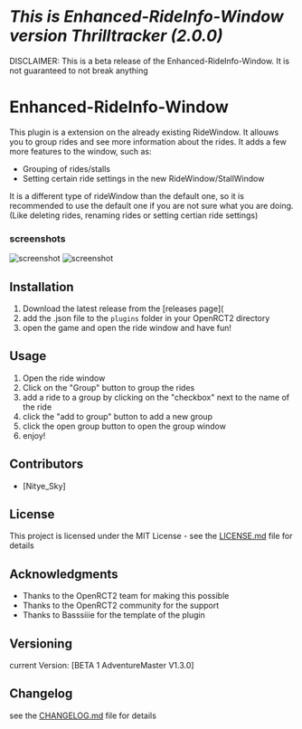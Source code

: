 # ***This is Enhanced-RideInfo-Window version Thrilltracker (2.0.0)***
DISCLAIMER: This is a beta release of the Enhanced-RideInfo-Window. It is not guaranteed to not break anything

# Enhanced-RideInfo-Window
This plugin is a extension on the already existing RideWindow.
It allouws you to group rides and see more information about the rides.
It adds a few more features to the window, such as:
- Grouping of rides/stalls
- Setting certain ride settings in the new RideWindow/StallWindow

It is a different type of rideWindow than the default one, so it is recommended to use the default one if you are not sure what you are doing.(Like deleting rides, renaming rides or setting certian ride settings)

### screenshots
![screenshot](C:\Users\larsm\OneDrive\Documents\GitHub\Enhanced-RideInfo-Window\img\EHRIS1.png)
![screenshot](C:\Users\larsm\OneDrive\Documents\GitHub\Enhanced-RideInfo-Window\img\EHRIS2.png)

## Installation
1. Download the latest release from the [releases page](
2. add the .json file to the `plugins` folder in your OpenRCT2 directory
3. open the game and open the ride window and have fun!

## Usage
1. Open the ride window
2. Click on the "Group" button to group the rides
3. add a ride to a group by clicking on the "checkbox" next to the name of the ride
4. click the "add to group" button to add a new group
5. click the open group button to open the group window
6. enjoy!

## Contributors
- [Nitye_Sky]

## License
This project is licensed under the MIT License - see the [LICENSE.md](LICENSE.md) file for details

## Acknowledgments
- Thanks to the OpenRCT2 team for making this possible
- Thanks to the OpenRCT2 community for the support
- Thanks to Basssiiie for the template of the plugin

## Versioning
current Version: [BETA 1 AdventureMaster V1.3.0]

## Changelog
see the [CHANGELOG.md](CHANGELOG.md) file for details
